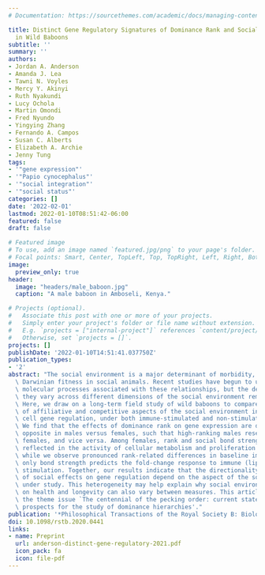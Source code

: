 ```yaml
---
# Documentation: https://sourcethemes.com/academic/docs/managing-content/

title: Distinct Gene Regulatory Signatures of Dominance Rank and Social Bond Strength
  in Wild Baboons
subtitle: ''
summary: ''
authors:
- Jordan A. Anderson
- Amanda J. Lea
- Tawni N. Voyles
- Mercy Y. Akinyi
- Ruth Nyakundi
- Lucy Ochola
- Martin Omondi
- Fred Nyundo
- Yingying Zhang
- Fernando A. Campos
- Susan C. Alberts
- Elizabeth A. Archie
- Jenny Tung
tags:
- '"gene expression"'
- '"Papio cynocephalus"'
- '"social integration"'
- '"social status"'
categories: []
date: '2022-02-01'
lastmod: 2022-01-10T08:51:42-06:00
featured: false
draft: false

# Featured image
# To use, add an image named `featured.jpg/png` to your page's folder.
# Focal points: Smart, Center, TopLeft, Top, TopRight, Left, Right, BottomLeft, Bottom, BottomRight.
image:
  preview_only: true
header:
  image: "headers/male_baboon.jpg"
  caption: "A male baboon in Amboseli, Kenya."

# Projects (optional).
#   Associate this post with one or more of your projects.
#   Simply enter your project's folder or file name without extension.
#   E.g. `projects = ["internal-project"]` references `content/project/deep-learning/index.md`.
#   Otherwise, set `projects = []`.
projects: []
publishDate: '2022-01-10T14:51:41.037750Z'
publication_types:
- '2'
abstract: "The social environment is a major determinant of morbidity, mortality and\
  \ Darwinian fitness in social animals. Recent studies have begun to uncover the\
  \ molecular processes associated with these relationships, but the degree to which\
  \ they vary across different dimensions of the social environment remains unclear.\
  \ Here, we draw on a long-term field study of wild baboons to compare the signatures\
  \ of affiliative and competitive aspects of the social environment in white blood\
  \ cell gene regulation, under both immune-stimulated and non-stimulated conditions.\
  \ We find that the effects of dominance rank on gene expression are directionally\
  \ opposite in males versus females, such that high-ranking males resemble low-ranking\
  \ females, and vice versa. Among females, rank and social bond strength are both\
  \ reflected in the activity of cellular metabolism and proliferation genes. However,\
  \ while we observe pronounced rank-related differences in baseline immune gene activity,\
  \ only bond strength predicts the fold-change response to immune (lipopolysaccharide)\
  \ stimulation. Together, our results indicate that the directionality and magnitude\
  \ of social effects on gene regulation depend on the aspect of the social environment\
  \ under study. This heterogeneity may help explain why social environmental effects\
  \ on health and longevity can also vary between measures. This article is part of\
  \ the theme issue `The centennial of the pecking order: current state and future\
  \ prospects for the study of dominance hierarchies'."
publication: '*Philosophical Transactions of the Royal Society B: Biological Sciences*'
doi: 10.1098/rstb.2020.0441
links:
- name: Preprint
  url: anderson-distinct-gene-regulatory-2021.pdf
  icon_pack: fa
  icon: file-pdf
---
```

